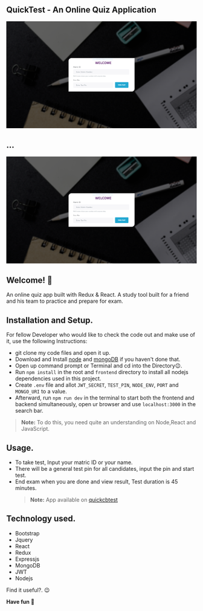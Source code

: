 ## QuickTest - An Online Quiz Application 

![Design preview for the QuickTest Login Page](./design/quicktest_login.png)

## ...

![Design preview for the QuickTest Test Page](./design/quicktest_login.png)

## Welcome! 👋

An online quiz app built with Redux & React. A study tool built for a friend and his team to practice and prepare for exam.

## Installation and Setup.

For fellow Developer who would like to check the code out and make use of it, use the following Instructions:

- git clone my code files and open it up.
- Download and Install [node](https://nodejs.org/en/) and [mongoDB](https://www.mongodb.com/) if you haven't done that.
- Open up command prompt or Terminal and cd into the Directory😉.
- Run `npm install` in the root and `frontend` directory to install all nodejs dependencies used in this project.
- Create `.env` file and allot `JWT_SECRET`, `TEST_PIN`, `NODE_ENV`, `PORT` and `MONGO_URI` to a value.
- Afterward, run `npm run dev` in the terminal to start both the frontend and backend simultaneously, open ur browser and use `localhost:3000` in the search bar.

> **Note:** To do this, you need quite an understanding on Node,React and JavaScript.


## Usage.

- To take test, Input your matric ID or your name.
- There will be a general test pin for all candidates, input the pin and start test.
- End exam when you are done and view result, Test duration is 45 minutes.
  > **Note:** App available on  [quickcbtest](https://quickcbtest.herokuapp.com/)

## Technology used.

- Bootstrap
- Jquery
- React
- Redux
- Expressjs
- MongoDB
- JWT
- Nodejs



Find it useful?. 😉

**Have fun** 🚀
